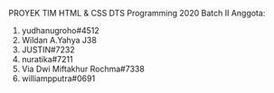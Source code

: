 PROYEK TIM HTML & CSS
DTS Programming 2020 Batch II
Anggota:
1. yudhanugroho#4512
2. Wildan A.Yahya J38
3. JUSTIN#7232
4. nuratika#7211
5. Via Dwi Miftakhur Rochma#7338
6. williampputra#0691
